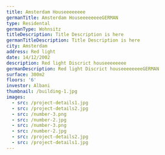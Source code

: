 ```yaml
---
title: Amsterdam Houseeeeeeee
germanTitle: Amsterdam HouseeeeeeeeGERMAN
type: Residental
germanType: Wohnsitz
titleDescription: Title Description is here
germanTitleDescription: Title Description is here
city: Amsterdam
address: Red light
date: 14/12/2002
description: Red light Discrict houseeeeeeee
germanDescription: Red light Discrict houseeeeeeeeGERMAN
surface: 300m2
floors: '6'
investor: Albani
thumbnail: /building-1.jpg
images:
  - src: /project-details1.jpg
  - src: /project-details2.jpg
  - src: /number-3.png
  - src: /number-2.jpg
  - src: /number-3.png
  - src: /number-2.jpg
  - src: /project-details2.jpg
  - src: /project-details1.jpg
---
```

